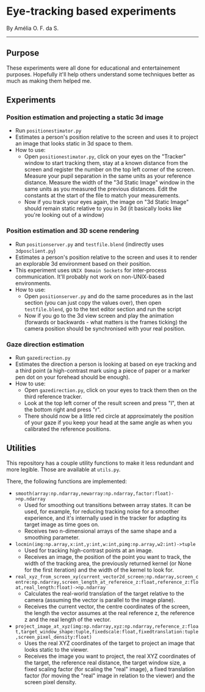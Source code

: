 # Eye-tracking based experiments
By Amélia O. F. da S.

---

## Purpose

These experiments were all done for educational and entertainement purposes. Hopefully it'll help others understand some techniques better as much as making them helped me.

## Experiments

### Position estimation and projecting a static 3d image
* Run `positionestimator.py`
* Estimates a person's position relative to the screen and uses it to project an image that looks static in 3d space to them.
* How to use:
    * Open `positionestimator.py`, click on your eyes on the "Tracker" window to start tracking them, stay at a known distance from the screen and register the number on the top left corner of the screen. Measure your pupil separation in the same units as your reference distance. Measure the width of the "3d Static Image" window in the same units as you measured the previous distances. Edit the constants at the start of the file to match your measurements.
    * Now if you track your eyes again, the image on "3d Static Image" should remain static relative to you in 3d (it basically looks like you're looking out of a window)

### Position estimation and 3D scene rendering
* Run `positionserver.py` and `testfile.blend` (indirectly uses `3dposclient.py`)
* Estimates a person's position relative to the screen and uses it to render an explorable 3d environment based on their position.
* This experiment uses `UNIX Domain Sockets` for inter-process communication. It'll probably not work on non-UNIX-based environments.
* How to use:
    * Open `positionserver.py` and do the same procedures as in the last section (you can just copy the values over), then open `testfile.blend`, go to the text editor section and run the script
    * Now if you go to the 3d view screen and play the animation (forwards or backwards - what matters is the frames ticking) the camera position should be synchronised with your real position.
### Gaze direction estimation
* Run `gazedirection.py`
* Estimates the direction a person is looking at based on eye tracking and a third point (a high-contrast mark using a piece of paper or a marker pen dot on your forehead should be enough).
* How to use:
    * Open `gazedirection.py`, click on your eyes to track them then on the third reference tracker.
    * Look at the top left corner of the result screen and press "l", then at the bottom right and press "r".
    * There should now be a little red circle at approximately the position of your gaze if you keep your head at the same angle as when you calibrated the reference positions.



## Utilities

This repository has a couple utility functions to make it less redundant and more legible. Those are available at `utils.py`.

There, the following functions are implemented:

* `smooth(array:np.ndarray,newarray:np.ndarray,factor:float)->np.ndarray`
    * Used for smoothing out transitions between array states. It can be used, for example, for reducing tracking noise for a smoother experience, and it's internally used in the tracker for adapting its target image as time goes on.
    * Receives two n-dimensional arrays of the same shape and a smoothing parameter.
* `locmin(img:np.array,x:int,y:int,w:int,pimg:np.array,w2:int)->tuple`
    * Used for tracking high-contrast points at an image.
    * Receives an image, the position of the point you want to track, the width of the tracking area, the previously returned kernel (or None for the first iteration) and the width of the kernel to look for.
* `real_xyz_from_screen_xy(current_vector2d_screen:np.ndarray,screen_centre:np.ndarray,screen_length_at_reference_z:float,reference_z:float,real_length:float)->np.ndarray`
    * Calculates the real-world translation of the target relative to the camera (assuming the vector is parallel to the image plane).
    * Receives the current vector, the centre coordinates of the screen, the length the vector assumes at the real reference z, the reference z and the real length of the vector.
* `project_image_at_xyz(img:np.ndarray,xyz:np.ndarray,reference_z:float,target_window_shape:tuple,fixedscale:float,fixedtranslation:tuple,screen_pixel_density:float)`
    * Uses the real XYZ coordinates of the target to project an image that looks static to the viewer.
    * Receives the image you want to project, the real XYZ coordinates of the target, the reference real distance, the target window size, a fixed scaling factor (for scaling the "real" image), a fixed translation factor (for moving the "real" image in relation to the viewer) and the screen pixel density.